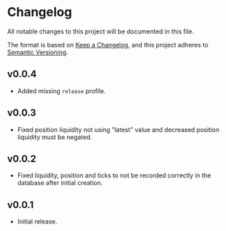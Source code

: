 # Changelog

All notable changes to this project will be documented in this file.

The format is based on [Keep a Changelog](https://keepachangelog.com/en/1.0.0/),
and this project adheres to [Semantic Versioning](https://semver.org/spec/v2.0.0.html).

## v0.0.4

* Added missing `release` profile.

## v0.0.3

* Fixed position liquidity not using "latest" value and decreased position liquidity must be negated.

## v0.0.2

* Fixed liquidity, position and ticks to not be recorded correctly in the database after initial creation.

## v0.0.1

* Initial release.
